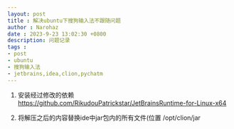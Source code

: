 ```yaml
---
layout: post
title : 解决ubuntu下搜狗输入法不跟随问题
author : Narohaz
date : 2023-9-23 13:02:30 +0800
description: 问题记录
tags : 
- post
- ubuntu
- 搜狗输入法
- jetbrains,idea,clion,pychatm
---
```


1. 安装经过修改的依赖
https://github.com/RikudouPatrickstar/JetBrainsRuntime-for-Linux-x64

2. 将解压之后的内容替换ide中jar包内的所有文件(位置 /opt/clion/jar